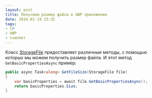 ```yaml
---
layout: post
title: Получаем размер файла в UWP приложении
date: 2016-01-19 23:32
tags:
- C#
- UWP
- сниппет
---
```


Класс [StorageFile](https://msdn.microsoft.com/en-us/library/windows/apps/windows.storage.storagefile.aspx) предоставляет различные методы, с помощью которых мы можем получить размер файла. И этот метод `GetBasicPropertiesAsync` пример:

```csharp
public async Task<ulong> GetFileSize(StorageFile file)
{
	var basicProperties = await file.GetBasicPropertiesAsync();
	return basicProperties.Size;
}
```
